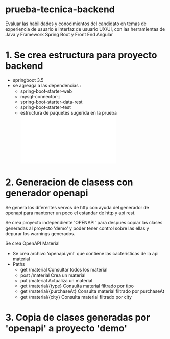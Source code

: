 # prueba-tecnica-backend
Evaluar las habilidades y conocimientos del candidato en temas de experiencia de usuario e interfaz de usuario UX/UI, con las herramientas de Java y Framework Spring Boot y Front End Angular

# 1. Se crea estructura para proyecto backend

- springboot 3.5
- se agreaga a las dependencias :
  - spring-boot-starter-web
  - mysql-connector-j
  - spring-boot-starter-data-rest
  - spring-boot-starter-test
  - estructura de paquetes sugerida en la prueba
    ![Archivo pdf con prueba solicitada.](Prueba_Tecnica_Desarrollor_Full_Stack_SP.pdf)

# 2. Generacion de clasess con generador openapi
Se genera los diferentes vervos de http con ayuda del generador de openapi para mantener un poco el estandar de http y api rest.

Se crea proyecto independiente 'OPENAPI' para despues copiar las clases generadas al proyecto 'demo' y poder tener control sobre las ellas y depurar los warnings generados.

Se crea OpenAPI Material
  - Se crea archivo 'openapi.yml' que  contiene las cacteristicas de la api material
  - Paths
    - get  /material               Consultar todos los material
    - post /material               Crea un material
    - put  /material               Actualiza un material
    - get  /material/{type}        Consulta material filtrado por tipo
    - get  /material/{purchaseAt}  Consulta material filtrado por purchaseAt
    - get  /material/{city}        Consulta material filtrado por city

# 3. Copia de clases generadas por 'openapi' a proyecto 'demo'